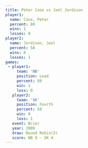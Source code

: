 ```yaml
---
title: Peter Case vs Joel Jordison
player1:              
  name: Case, Peter   
  percent: 88         
  wins: 1             
  losses: 0           
player2:              
  name: Jordison, Joel
  percent: 58         
  wins: 0             
  losses: 1           
games:
 - player1:        
     team: 'NB'    
     position: Lead
     percent: 88   
     win: 1        
     loss: 0       
   player2:          
     team: 'SK'      
     position: Fourth
     percent: 58     
     win: 0          
     loss: 1         
   event: Brier        
   year: 2009          
   draw: Round Robin(3)
   score: NB 9 - SK 4  
---
```

